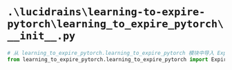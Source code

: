 # `.\lucidrains\learning-to-expire-pytorch\learning_to_expire_pytorch\__init__.py`

```py
# 从 learning_to_expire_pytorch.learning_to_expire_pytorch 模块中导入 ExpireSpanTransformerXL 类
from learning_to_expire_pytorch.learning_to_expire_pytorch import ExpireSpanTransformerXL
```